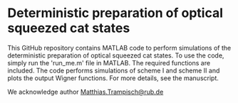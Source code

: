 # Deterministic preparation of optical squeezed cat states
This GitHub repository contains MATLAB code to perform simulations of the deterministic preparation of optical squeezed cat states.
To use the code, simply run the 'run_me.m' file in MATLAB. The required functions are included.
The code performs simulations of scheme I and scheme II and plots the output Wigner functions.
For more details, see the manuscript.

We acknowledge author Matthias.Trampisch@rub.de
